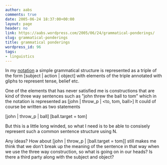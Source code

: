 ```yaml
---
author: aabs
comments: true
date: 2005-06-24 18:37:00+00:00
layout: page
header: no
link: https://aabs.wordpress.com/2005/06/24/grammatical-ponderings/
slug: grammatical-ponderings
title: grammatical ponderings
wordpress_id: 96
tags:
- linguistics
---
```


In my [notation](http://www.everything2.com/index.pl?node_id=999808) a simple grammatical structure is represented as a triple of the form [subject | action | object] with elements of the triple annotated with gliphs to represent tense, belief etc.

One of the elements that has never satisfied me is constructions that are kind of three way sentences such as "john threw the ball to tom"
which in the notation is represented as [john | throw_p | <to, tom, ball>] It could of course be written as two statements

[john | throw_p | ball]
[ball.target = tom]

But this is a little long winded, so what I need is to be able to consisely represent such a common sentence structure using N.

Any ideas? How about [john | throw_p | [ball.target = tom]]
still makes me think that we don't break up the meaning of the sentence in that way when we use the three way construction, so what is going on in our heads? Is there a third party along with the subject and object?
